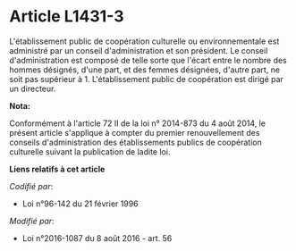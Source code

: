 # Article L1431-3

L'établissement public de coopération culturelle ou environnementale est administré par un conseil d'administration et son
président. Le conseil d'administration est composé de telle sorte que l'écart entre le nombre des hommes désignés, d'une
part, et des femmes désignées, d'autre part, ne soit pas supérieur à 1. L'établissement public de coopération est dirigé par
un directeur.

**Nota:**

Conformément à l'article 72 II de la loi n° 2014-873 du 4 août 2014, le présent article s'applique à compter du premier
renouvellement des conseils d'administration des établissements publics de coopération culturelle suivant la publication de
ladite loi.

**Liens relatifs à cet article**

_Codifié par_:

  - Loi n°96-142 du 21 février 1996

_Modifié par_:

  - Loi n°2016-1087 du 8 août 2016 - art. 56
